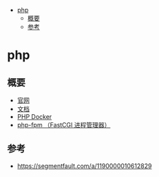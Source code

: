 <!-- TOC -->

- [php](#php)
    - [概要](#概要)
    - [参考](#参考)

<!-- /TOC -->

# php

## 概要


- [官网](https://secure.php.net/)
- [文档](https://secure.php.net/manual/zh/)
- [PHP Docker](https://hub.docker.com/_/php/)
- [php-fpm （FastCGI 进程管理器）](https://php-fpm.org/)

## 参考

- https://segmentfault.com/a/1190000010612829
